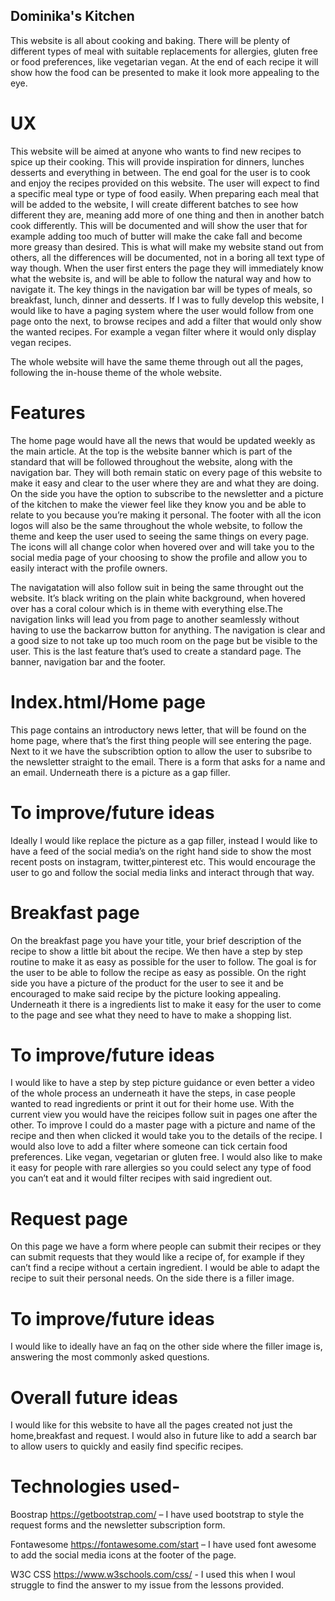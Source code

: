 ## Dominika's Kitchen

This website is all about cooking and baking. There will be plenty of different types of meal with suitable replacements for allergies, gluten free or food preferences, like vegetarian vegan.  At the end of each recipe it will show how the food can be presented to make it look more appealing to the eye.

# UX

This website will be aimed at anyone who wants to find new recipes to spice up their cooking. This will provide inspiration for dinners, lunches desserts and everything in between. The end goal for the user is to cook and enjoy the recipes provided on this website. The user will expect to find a specific meal type or type of food easily. When preparing each meal that will be added to the website, I will create different batches to see how different they are, meaning add more of one thing and then in another batch cook differently. This will be documented and will show the user that for example adding too much of butter will make the cake fall and become more greasy than desired. This is what will make my website stand out from others, all the differences will be documented, not in a boring all text type of way though.
When the user first enters the page they will immediately know what the website is, and will be able to follow the natural way and how to navigate it. The key things in the navigation bar will be types of meals, so breakfast, lunch, dinner and desserts. If I was to fully develop this website, I would like to have a paging system where the user would follow from one page onto the next, to browse recipes and add a filter that would only show the wanted recipes. For example a vegan filter where it would only display vegan recipes.

The whole website will have the same theme through out all the pages, following the in-house theme of the whole website.

# Features

The home page would have all the news that would be updated weekly as the main article. At the top is the website banner which is part of the standard that will be followed throughout the website, along with the navigation bar. They will both remain static on every page of this website to make it easy and clear to the user where they are and what they are doing. On the side you have the option to subscribe to the newsletter and a picture of the kitchen to make the viewer feel like they know you and be able to relate to you because you’re making it personal. The footer with all the icon logos will also be the same throughout the whole website, to follow the theme and keep the user used to seeing the same things on every page. The icons will all change color when hovered over and will take you to the social media page of your choosing to show the profile and allow you to easily interact with the profile owners. 

The navigatation will also follow suit in being the same throught out the website. It’s black writing on the plain white background, when hovered over has a coral colour which is in theme with everything else.The navigation links will lead you from page to another seamlessly without having to use the backarrow button for anything. The navigation is clear and a good size to not take up too much room on the page but be visible to the user. This is the last feature that’s used to create a standard page. The banner, navigation bar and the footer.

# Index.html/Home page

This page contains an introductory news letter, that will be found on the home page, where that’s the first thing people will see entering the page. Next to it we have the subscribtion option to allow the user to subsribe to the newsletter straight to the email. There is a form that asks for a name and an email. Underneath there is a picture as a gap filler. 

# To improve/future ideas

Ideally I would like replace the picture as a gap filler, instead I would like to have a feed of the social media’s on the right hand side to show the most recent posts on instagram, twitter,pinterest etc. This would encourage the user to go and follow the social media links and interact through that way.

# Breakfast page

On the breakfast page you have your title, your brief description of the recipe to show a little bit about the recipe. We then have a step by step routine to make it as easy as possible for the user to follow. The goal is for the user to be able to follow the recipe as easy as possible. On the right side you have a picture of the product for the user to see it and be encouraged to make said recipe by the picture looking appealing. Underneath it there is a ingredients list to make it easy for the user to come to the page and see what they need to have to make a shopping list. 

# To improve/future ideas

I would like to have a step by step picture guidance or even better a video of the whole process an underneath it have the steps, in case people wanted to read ingredients or print it out for their home use. With the current view you would have the reicipes follow suit in pages one after the other. To improve I could do a master page with a picture and name of the recipe and then when clicked it would take you to the details of the recipe. I would also love to add a filter where someone can tick certain food preferences. Like vegan, vegetarian or gluten free. I would also like to make it easy for people with rare allergies so you could select any type of food you can’t eat and it would filter recipes with said ingredient out. 

# Request page

On this page we have a form where people can submit their recipes or they can submit requests that they would like a recipe of, for example if they can’t find a recipe without a certain ingredient. I would be able to adapt the recipe to suit their personal needs. On the side there is a filler image. 

# To improve/future ideas

I would like to ideally have an faq on the other side where the filler image is, answering the most commonly asked questions. 

# Overall future ideas

I would like for this website to have all the pages created not just the home,breakfast and request. I would also in future like to add a search bar to allow users to quickly and easily find specific recipes.

# Technologies used-

Boostrap https://getbootstrap.com/  – I have used bootstrap to style the request forms and the newsletter subscription form.

Fontawesome https://fontawesome.com/start  – I have used font awesome to add the social media icons at the footer of the page.

W3C CSS https://www.w3schools.com/css/ - I used this when I woul struggle to find the answer to my issue from the lessons provided.

